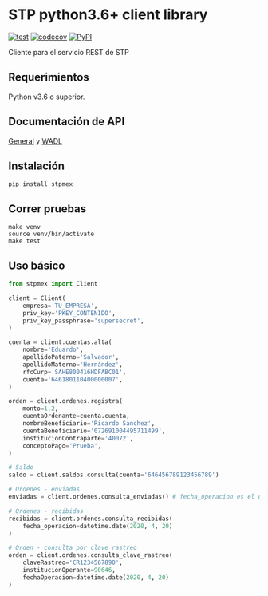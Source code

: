 # STP python3.6+ client library


[![test](https://github.com/cuenca-mx/stpmex-python/workflows/test/badge.svg)](https://github.com/cuenca-mx/stpmex-python/actions?query=workflow%3Atest)
[![codecov](https://codecov.io/gh/cuenca-mx/stpmex-python/branch/master/graph/badge.svg)](https://codecov.io/gh/cuenca-mx/stpmex-python)
[![PyPI](https://img.shields.io/pypi/v/cuenca.svg)](https://pypi.org/project/cuenca/)

Cliente para el servicio REST de STP


## Requerimientos

Python v3.6 o superior.

## Documentación de API

[General](https://stpmex.zendesk.com/hc/es) y
[WADL](https://demo.stpmex.com:7024/speidemows/rest/application.wadl?metadata=true&detail=true)

## Instalación

```
pip install stpmex
```

## Correr pruebas

```
make venv
source venv/bin/activate
make test
```

## Uso básico

```python
from stpmex import Client

client = Client(
    empresa='TU_EMPRESA',
    priv_key='PKEY_CONTENIDO',
    priv_key_passphrase='supersecret',
)

cuenta = client.cuentas.alta(
    nombre='Eduardo',
    apellidoPaterno='Salvador',
    apellidoMaterno='Hernández',
    rfcCurp='SAHE800416HDFABC01',
    cuenta='646180110400000007',
)

orden = client.ordenes.registra(
    monto=1.2,
    cuentaOrdenante=cuenta.cuenta,
    nombreBeneficiario='Ricardo Sanchez',
    cuentaBeneficiario='072691004495711499',
    institucionContraparte='40072',
    conceptoPago='Prueba',
)

# Saldo
saldo = client.saldos.consulta(cuenta='646456789123456789')

# Ordenes - enviadas
enviadas = client.ordenes.consulta_enviadas() # fecha_operacion es el día de hoy

# Ordenes - recibidas
recibidas = client.ordenes.consulta_recibidas(
    fecha_operacion=datetime.date(2020, 4, 20)
)

# Orden - consulta por clave rastreo
orden = client.ordenes.consulta_clave_rastreo(
    claveRastreo='CR1234567890',
    institucionOperante=90646,
    fechaOperacion=datetime.date(2020, 4, 20)
)
```
